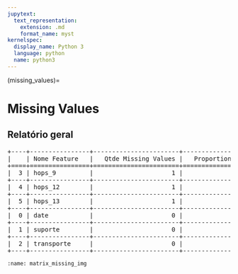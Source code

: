 ```yaml
--- 
jupytext:
  text_representation:
    extension: .md
    format_name: myst
kernelspec:
  display_name: Python 3
  language: python
  name: python3
---
```


(missing_values)= 

# Missing Values
## Relatório geral

<pre>
+----+----------------+-----------------------+-----------------------------+
|    | Nome Feature   |   Qtde Missing Values |   Proportion Missing Values |
+====+================+=======================+=============================+
|  3 | hops_9         |                     1 |                        1.96 |
+----+----------------+-----------------------+-----------------------------+
|  4 | hops_12        |                     1 |                        1.96 |
+----+----------------+-----------------------+-----------------------------+
|  5 | hops_13        |                     1 |                        1.96 |
+----+----------------+-----------------------+-----------------------------+
|  0 | date           |                     0 |                        0    |
+----+----------------+-----------------------+-----------------------------+
|  1 | suporte        |                     0 |                        0    |
+----+----------------+-----------------------+-----------------------------+
|  2 | transporte     |                     0 |                        0    |
+----+----------------+-----------------------+-----------------------------+
</pre>




```{figure} ../../../assets/img/missing_values/matrix_missing.png
:name: matrix_missing_img
```

